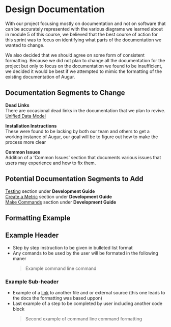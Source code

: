 # Design Documentation

With our project focusing mostly on documentation and not on software that can be accurately represented with the various diagrams we learned about in module 5 of this course, we believed that the best course of action for this sprint was to focus on identifying what parts of the documentation we wanted to change.

We also decided that we should agree on some form of consistent formatting. Because we did not plan to change all the documentation for the project but only to focus on the documentation we found to be insufficient, we decided it would be best if we attempted to mimic the formatting of the existing documentation of Augur.

## Documentation Segments to Change
**Dead Links**  
There are occasional dead links in the documentation that we plan to revive.  
[Unified Data Model](https://oss-augur.readthedocs.io/en/main/schema/data-model.html)

**Installation Instructions**  
These were found to be lacking by both our team and others to get a working instance of Augur, our goal will be to figure out how to make the process more clear

**Common Issues**  
Addition of a 'Common Issues' section that documents various issues that users may experience and how to fix them.
## Potential Documentation Segments to Add
[Testing](https://oss-augur.readthedocs.io/en/main/development-guide/testing/toc.html) section under **Development Guide**  
[Create a Metric](https://oss-augur.readthedocs.io/en/main/development-guide/create-a-metric/toc.html) section under **Development Guide**  
[Make Commands](https://oss-augur.readthedocs.io/en/main/development-guide/make/toc.html) section under **Development Guide**  
## Formatting Example

## Example Header
- Step by step instruction to be given in bulleted list format
- Any comands to be used by the user will be formated in the following maner 
  > Example command line command

### Example Sub-header

- Example of a [link](https://oss-augur.readthedocs.io/en/main/quick-start.html) to another file and or external source (this one leads to the docs the formatting was based uppon)
- Last example of a step to be completed by user including another code block
  > Second example of command line command formatting
